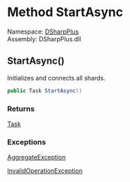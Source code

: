# Method StartAsync

Namespace: [DSharpPlus](DSharpPlus.md)  
Assembly: DSharpPlus.dll

## <a id="DSharpPlus_DiscordShardedClient_StartAsync"></a>StartAsync\(\)

Initializes and connects all shards.

```csharp
public Task StartAsync()
```

### Returns

[Task](https://learn.microsoft.com/dotnet/api/system.threading.tasks.task)

### Exceptions

[AggregateException](https://learn.microsoft.com/dotnet/api/system.aggregateexception)

[InvalidOperationException](https://learn.microsoft.com/dotnet/api/system.invalidoperationexception)

